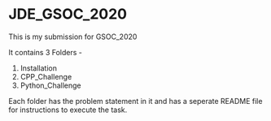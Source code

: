 # JDE_GSOC_2020
This is my submission for GSOC_2020

It contains 3 Folders -
1. Installation
2. CPP_Challenge
3. Python_Challenge

Each folder has the problem statement in it and has a seperate README file for instructions to execute the task.
